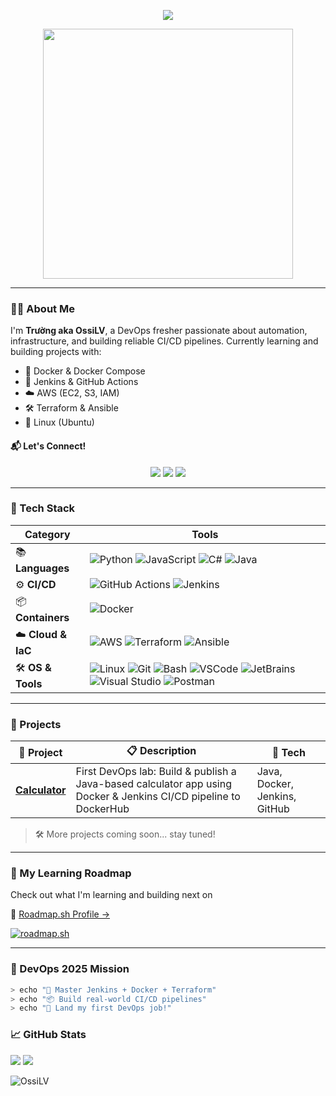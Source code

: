 <!-- Welcome text -->
<p align="center">
  <img src="https://readme-typing-svg.herokuapp.com/?lines=Hi,+I'm+OssiLV+👋;DevOps+Fresher+from+Vietnam+🇻🇳;Let’s+automate+all+the+things!&center=true&width=500&height=50">
</p>

<!-- Banner -->
<p align="center">
  <img src="https://media.giphy.com/media/qgQUggAC3Pfv687qPC/giphy.gif" width="400" />
</p>

---

### 👨‍💻 About Me

I'm **Trường aka OssiLV**, a DevOps fresher passionate about automation, infrastructure, and building reliable CI/CD pipelines. Currently learning and building projects with:

- 🐳 Docker & Docker Compose
- 🔧 Jenkins & GitHub Actions
- ☁️ AWS (EC2, S3, IAM)
- 🛠️ Terraform & Ansible
- 🐧 Linux (Ubuntu)

#### 📬 Let's Connect!
<p align="center">
   <a href="mailto:vohoanganhtruong@gmail.com"><img src="https://img.shields.io/badge/-Email-%23333?style=flat&logo=gmail&logoColor=white" /></a> 
   <a href="https://www.linkedin.com/in/ossilv/"><img src="https://img.shields.io/badge/-LinkedIn-blue?style=flat&logo=linkedin" /></a> 
   <a href="https://github.com/OssiLV"><img src="https://img.shields.io/badge/-GitHub-181717?style=flat&logo=github&logoColor=white" /></a> 
</p>

---

### 🧰 Tech Stack

| Category         | Tools |
|------------------|-------|
| 📚 **Languages**    | ![Python](https://skillicons.dev/icons?i=python) ![JavaScript](https://skillicons.dev/icons?i=javascript) ![C#](https://skillicons.dev/icons?i=cs) ![Java](https://skillicons.dev/icons?i=java) |
| ⚙️ **CI/CD**        | ![GitHub Actions](https://skillicons.dev/icons?i=github) ![Jenkins](https://skillicons.dev/icons?i=jenkins) |
| 📦 **Containers**   | ![Docker](https://skillicons.dev/icons?i=docker) |
| ☁️ **Cloud & IaC**  | ![AWS](https://skillicons.dev/icons?i=aws) ![Terraform](https://skillicons.dev/icons?i=terraform) ![Ansible](https://skillicons.dev/icons?i=ansible) |
| 🛠️ **OS & Tools**   | ![Linux](https://skillicons.dev/icons?i=linux) ![Git](https://skillicons.dev/icons?i=git) ![Bash](https://skillicons.dev/icons?i=bash) ![VSCode](https://skillicons.dev/icons?i=vscode) ![JetBrains](https://skillicons.dev/icons?i=webstorm) ![Visual Studio](https://skillicons.dev/icons?i=visualstudio) ![Postman](https://skillicons.dev/icons?i=postman) |

---

### 🧪 Projects

| 🧱 Project | 📋 Description | 🧰 Tech |
|-----------|----------------|--------|
| [**Calculator**](https://github.com/OssiLV/Calculator) | First DevOps lab: Build & publish a Java-based calculator app using Docker & Jenkins CI/CD pipeline to DockerHub | Java, Docker, Jenkins, GitHub |



> 🛠 More projects coming soon... stay tuned!

---

### 🧭 My Learning Roadmap

Check out what I'm learning and building next on  

📌 [Roadmap.sh Profile →](https://roadmap.sh/u/ossilv)

[![roadmap.sh](https://roadmap.sh/card/wide/64903665779070ae624b8c38?variant=light&roadmaps=devops%2Clinux)](https://roadmap.sh)

---

### 🧠 DevOps 2025 Mission
```bash
> echo "🚀 Master Jenkins + Docker + Terraform"
> echo "📦 Build real-world CI/CD pipelines"
> echo "💼 Land my first DevOps job!"
```

### 📈 GitHub Stats

<p align="left"> <img src="https://github-readme-stats.vercel.app/api?username=OssiLV&show_icons=true&theme=transparent" /> <img src="https://github-readme-stats.vercel.app/api/top-langs/?username=OssiLV&layout=compact&theme=transparent" /> </p>

<p align="left"> <img src="https://komarev.com/ghpvc/?username=OssiLV&label=Profile%20views&color=0e75b6&style=flat" alt="OssiLV" /> </p>
